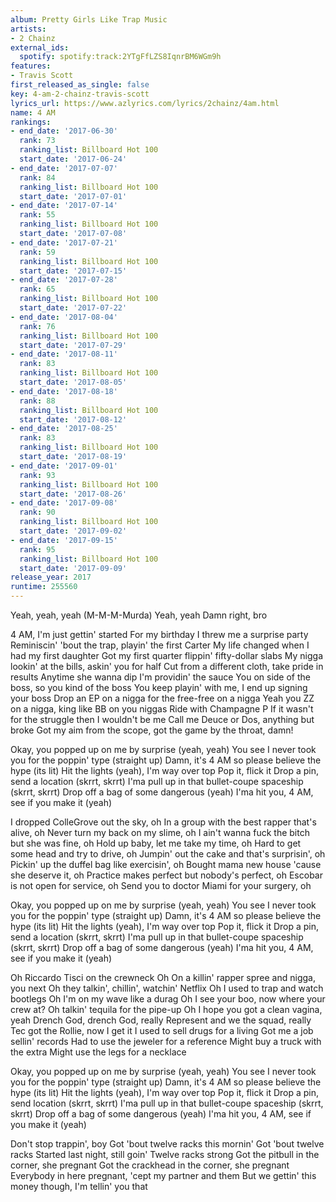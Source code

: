 ```yaml
---
album: Pretty Girls Like Trap Music
artists:
- 2 Chainz
external_ids:
  spotify: spotify:track:2YTgFfLZS8IqnrBM6WGm9h
features:
- Travis Scott
first_released_as_single: false
key: 4-am-2-chainz-travis-scott
lyrics_url: https://www.azlyrics.com/lyrics/2chainz/4am.html
name: 4 AM
rankings:
- end_date: '2017-06-30'
  rank: 73
  ranking_list: Billboard Hot 100
  start_date: '2017-06-24'
- end_date: '2017-07-07'
  rank: 84
  ranking_list: Billboard Hot 100
  start_date: '2017-07-01'
- end_date: '2017-07-14'
  rank: 55
  ranking_list: Billboard Hot 100
  start_date: '2017-07-08'
- end_date: '2017-07-21'
  rank: 59
  ranking_list: Billboard Hot 100
  start_date: '2017-07-15'
- end_date: '2017-07-28'
  rank: 65
  ranking_list: Billboard Hot 100
  start_date: '2017-07-22'
- end_date: '2017-08-04'
  rank: 76
  ranking_list: Billboard Hot 100
  start_date: '2017-07-29'
- end_date: '2017-08-11'
  rank: 83
  ranking_list: Billboard Hot 100
  start_date: '2017-08-05'
- end_date: '2017-08-18'
  rank: 88
  ranking_list: Billboard Hot 100
  start_date: '2017-08-12'
- end_date: '2017-08-25'
  rank: 83
  ranking_list: Billboard Hot 100
  start_date: '2017-08-19'
- end_date: '2017-09-01'
  rank: 93
  ranking_list: Billboard Hot 100
  start_date: '2017-08-26'
- end_date: '2017-09-08'
  rank: 90
  ranking_list: Billboard Hot 100
  start_date: '2017-09-02'
- end_date: '2017-09-15'
  rank: 95
  ranking_list: Billboard Hot 100
  start_date: '2017-09-09'
release_year: 2017
runtime: 255560
---
```

Yeah, yeah, yeah
(M-M-M-Murda)
Yeah, yeah
Damn right, bro

4 AM, I'm just gettin' started
For my birthday I threw me a surprise party
Reminiscin' 'bout the trap, playin' the first Carter
My life changed when I had my first daughter
Got my first quarter flippin' fifty-dollar slabs
My nigga lookin' at the bills, askin' you for half
Cut from a different cloth, take pride in results
Anytime she wanna dip I'm providin' the sauce
You on side of the boss, so you kind of the boss
You keep playin' with me, I end up signing your boss
Drop an EP on a nigga for the free-free on a nigga
Yeah you ZZ on a nigga, king like BB on you niggas
Ride with Champagne P
If it wasn't for the struggle then I wouldn't be me
Call me Deuce or Dos, anything but broke
Got my aim from the scope, got the game by the throat, damn!


Okay, you popped up on me by surprise (yeah, yeah)
You see I never took you for the poppin' type (straight up)
Damn, it's 4 AM so please believe the hype (its lit)
Hit the lights (yeah), I'm way over top
Pop it, flick it
Drop a pin, send a location (skrrt, skrrt)
I'ma pull up in that bullet-coupe spaceship (skrrt, skrrt)
Drop off a bag of some dangerous (yeah)
I'ma hit you, 4 AM, see if you make it (yeah)


I dropped ColleGrove out the sky, oh
In a group with the best rapper that's alive, oh
Never turn my back on my slime, oh
I ain't wanna fuck the bitch but she was fine, oh
Hold up baby, let me take my time, oh
Hard to get some head and try to drive, oh
Jumpin' out the cake and that's surprisin', oh
Pickin' up the duffel bag like exercisin', oh
Bought mama new house 'cause she deserve it, oh
Practice makes perfect but nobody's perfect, oh
Escobar is not open for service, oh
Send you to doctor Miami for your surgery, oh


Okay, you popped up on me by surprise (yeah, yeah)
You see I never took you for the poppin' type (straight up)
Damn, it's 4 AM so please believe the hype (its lit)
Hit the lights (yeah), I'm way over top
Pop it, flick it
Drop a pin, send a location (skrrt, skrrt)
I'ma pull up in that bullet-coupe spaceship (skrrt, skrrt)
Drop off a bag of some dangerous (yeah)
I'ma hit you, 4 AM, see if you make it (yeah)


Oh Riccardo Tisci on the crewneck
Oh On a killin' rapper spree and nigga, you next
Oh they talkin', chillin', watchin' Netflix
Oh I used to trap and watch bootlegs
Oh I'm on my wave like a durag
Oh I see your boo, now where your crew at?
Oh talkin' tequila for the pipe-up
Oh I hope you got a clean vagina, yeah
Drench God, drench God, really
Represent and we the squad, really
Tec got the Rollie, now I get it
I used to sell drugs for a living
Got me a job sellin' records
Had to use the jeweler for a reference
Might buy a truck with the extra
Might use the legs for a necklace


Okay, you popped up on me by surprise (yeah, yeah)
You see I never took you for the poppin' type (straight up)
Damn, it's 4 AM so please believe the hype (its lit)
Hit the lights (yeah), I'm way over top
Pop it, flick it
Drop a pin, send location (skrrt, skrrt)
I'ma pull up in that bullet-coupe spaceship (skrrt, skrrt)
Drop off a bag of some dangerous (yeah)
I'ma hit you, 4 AM, see if you make it (yeah)

Don't stop trappin', boy
Got 'bout twelve racks this mornin'
Got 'bout twelve racks
Started last night, still goin'
Twelve racks strong
Got the pitbull in the corner, she pregnant
Got the crackhead in the corner, she pregnant
Everybody in here pregnant, 'cept my partner and them
But we gettin' this money though, I'm tellin' you that
